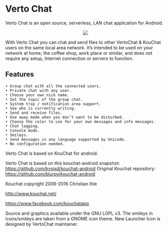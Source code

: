 # Verto Chat
Verto Chat is an open source, serverless, LAN chat application for Android.

<p align="center">
  <img src="http://karanvir.ml/assets/images/VertoChat.png">
</p>

With Verto Chat you can chat and send files to other VertoChat & KouChat users on the same local area network. It’s intended to be used on your network at home, the coffee shop, work place or similar, and does not require any setup, Internet connection or servers to function.

## Features

    • Group chat with all the connected users.
    • Private chat with any user.
    • Choose your own nick name.
    • Set the topic of the group chat.
    • System tray / notification area support.
    • See who is currently writing.
    • Send and receive files.
    • Use away mode when you don’t want to be disturbed.
    • Choose the color to use for your own messages and info messages.
    • Chat logging.
    • Console mode.
    • Smileys.
    • Send messages in any language supported by Unicode.
    • No configuration needed.

Verto Chat is based on KouChat for android.

Verto Chat is based on this kouchat-android snapshot: https://github.com/kvsjxd/kouchat-android
Original Kouchat repository: https://github.com/blurpy/kouchat-android

Kouchat copyright 2006-2016 Christian Ihle

http://www.kouchat.net/

https://www.facebook.com/kouchatapp

Source and graphics available under the GNU LGPL v3.
The smileys in icons/smileys are taken from a GNOME icon theme.
New Launcher Icon is designed by VertoChat maintainer.
